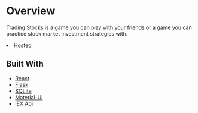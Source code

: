 <h1>Overview</h1>
<p>Trading Stocks is a game you can play with your friends or a game you can practice stock market investment strategies with.</p>
<li><a href='http://164.90.143.154/login'>Hosted</a></li>




<h2>Built With</h2>
<ul>
  <li><a href="https://reactjs.org">React</a></li>
  <li><a href="https://flask.palletsprojects.com/en/1.1.x/#">Flask</a></li>
  <li><a href="https://www.sqlite.org/index.html">SQLite</a></li>
  <li><a href="https://material-ui.com/">Material-UI</a></li>
  <li><a href="https://iexcloud.io/docs/api/">IEX Api</a></li>
</ul>
